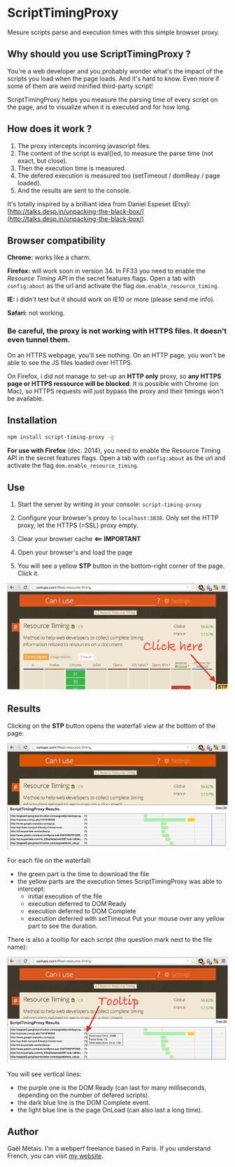 # ScriptTimingProxy

Mesure scripts parse and execution times with this simple browser proxy.


## Why should you use ScriptTimingProxy ?

You're a web developer and you probably wonder what's the impact of the scripts you load when the page loads. 
And it's hard to know. Even more if some of them are weird minified third-party script!

ScriptTimingProxy helps you measure the parsing time of every script on the page, and to visualize when it is executed and for how long.


## How does it work ?

1. The proxy intercepts incoming javascript files.
2. The content of the script is eval()ed, to measure the parse time (not exact, but close).
3. Then the execution time is measured.
4. The defered execution is measured too (setTimeout / domReay / page loaded).
5. And the results are sent to the console.

It's totally inspired by a brilliant idea from Daniel Espeset (Etsy): [http://talks.desp.in/unpacking-the-black-box/](http://talks.desp.in/unpacking-the-black-box/)


## Browser compatibility

**Chrome:** works like a charm.

**Firefox:** will work soon in version 34. In FF33 you need to enable the *Resource Timing API* in the secret features flags. Open a tab with `config:about` as the url and activate the flag `dom.enable_resource_timing`.

**IE:** i didn't test but it should work on IE10 or more (please send me info).

**Safari:** not working.



### Be careful, the proxy is not working with HTTPS files. It doesn't even tunnel them.

On an HTTPS webpage, you'll see nothing. On an HTTP page, you won't be able to see the JS files loaded over HTTPS.

On Firefox, i did not manage to set-up an **HTTP only** proxy, so **any HTTPS page or HTTPS ressource will be blocked**.
It is possible with Chrome (on Mac), so HTTPS requests will just bypass the proxy and their timings won't be available.



## Installation

```bash
npm install script-timing-proxy -g
```

**For use with Firefox** (dec. 2014), you need to enable the Resource Timing API in the secret features flags. Open a tab with `config:about` as the url and activate the flag `dom.enable_resource_timing`.


## Use

1. Start the server by writing in your console: `script-timing-proxy`

2. Configure your browser's proxy to `localhost:3838`. Only set the HTTP proxy, let the HTTPS (=SSL) proxy empty.

3. Clear your browser cache **<== IMPORTANT**

4. Open your browser's and load the page

5. You will see a yellow **STP** button in the bottom-right corner of the page. Click it.

![screenshot](doc/button.png)


## Results

Clicking on the **STP** button opens the waterfall view at the bottom of the page:

![screenshot](doc/results.png)

For each file on the waterfall:
- the green part is the time to download the file
- the yellow parts are the execution times ScriptTimingProxy was able to intercept:
  - initial execution of the file
  - execution deferred to DOM Ready
  - execution deferred to DOM Complete
  - execution deferred with setTimeout
Put your mouse over any yellow part to see the duration.

There is also a tooltip for each script (the question mark next to the file name):

![screenshot](doc/info.png)

You will see vertical lines:
 - the purple one is the DOM Ready (can last for many milliseconds, depending on the number of defered scripts).
 - the dark blue line is the DOM Complete event.
 - the light blue line is the page OnLoad (can also last a long time).


## Author
Gaël Métais. I'm a webperf freelance based in Paris. If you understand French, you can visit [my website](http://www.gaelmetais.com).
